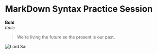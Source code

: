 # MarkDown Syntax Practice Session
**Bold** <br>
*Italic*  <br>

> We're living the future so
> the present is our past.

![Lord Sai](https://i.pinimg.com/236x/08/d8/36/08d836a0f44c252d215aea8ec7fd7bcc--prayer-quotes-sai-baba.jpg)
